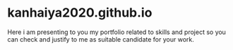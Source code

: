 # kanhaiya2020.github.io

Here i am presenting to you my portfolio related to skills and project so you can check and justify to me as suitable candidate for your work.
